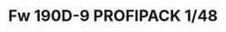 ---
title: "Fw 190D-9 PROFIPACK  1/48"
price: 2750.00 
desc: "PROFIPACK, Fw 190D-9 PROFIPACK  1/48, razmera: 1/48"
img_path: "/assets/img/8184.jpg"
brand: AMMO
available: true
special_offer: false
new: false
soon: false
cat: "Plasticne-Makete"
subcat: "PM-EDUARD"
subsubcat: ""
---